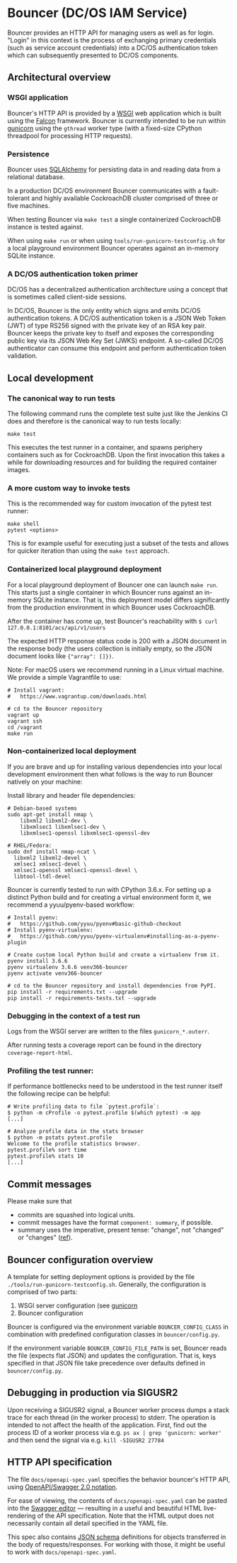 # Bouncer (DC/OS IAM Service)

Bouncer provides an HTTP API for managing users as well as for login. "Login" in
this context is the process of exchanging primary credentials (such as service
account credentials) into a DC/OS authentication token which can subsequently
presented to DC/OS components.

## Architectural overview

### WSGI application

Bouncer's HTTP API is provided by a
[WSGI](https://www.python.org/dev/peps/pep-0333/) web application which is built
using the [Falcon](http://falcon.readthedocs.io/) framework. Bouncer is
currently intended to be run within [gunicorn](http://gunicorn.org/) using
the `gthread` worker type (with a fixed-size CPython threadpool for processing
HTTP requests).

### Persistence

Bouncer uses [SQLAlchemy](https://www.sqlalchemy.org/) for persisting data in
and reading data from a relational database.

In a production DC/OS environment Bouncer communicates with
a fault-tolerant and highly available CockroachDB cluster comprised of three or
five machines.

When testing Bouncer via `make test` a single containerized CockroachDB instance
is tested against.

When using `make run` or when using `tools/run-gunicorn-testconfig.sh` for a
local playground environment Bouncer operates against an in-memory SQLite
instance.


### A DC/OS authentication token primer

DC/OS has a decentralized authentication architecture using a concept that is
sometimes called client-side sessions.

In DC/OS, Bouncer is the only entity which signs and emits DC/OS authentication
tokens. A DC/OS authentication token is a JSON Web Token (JWT) of type RS256
signed with the private key of an RSA key pair. Bouncer keeps the private key to
itself and exposes the corresponding public key via its JSON Web Key Set (JWKS)
endpoint. A so-called DC/OS authenticator can consume this endpoint and perform
authentication token validation.


## Local development

### The canonical way to run tests

The following command runs the complete test suite just like the Jenkins CI
does and therefore is the canonical way to run tests locally:

    make test

This executes the test runner in a container, and spawns periphery containers
such as for CockroachDB. Upon the first invocation this takes a while for
downloading resources and for building the required container images.


### A more custom way to invoke tests

This is the recommended way for custom invocation of the pytest test runner:

    make shell
    pytest <options>

This is for example useful for executing just a subset of the tests and allows
for quicker iteration than using the `make test` approach.


### Containerized local playground deployment

For a local playground deployment of Bouncer one can launch `make run`. This
starts just a single container in which Bouncer runs against an in-memory SQLite
instance. That is, this deployment model differs significantly from the
production environment in which Bouncer uses CockroachDB.

After the container has come up, test Bouncer's reachability with
`$ curl 127.0.0.1:8101/acs/api/v1/users`

The expected HTTP response status code is 200 with a JSON document in the
response body (the users collection is initially empty, so the JSON document
looks like `{"array": []})`.

Note: For macOS users we recommend running in a Linux virtual machine. We
provide a simple Vagrantfile to use:

```
# Install vagrant:
#   https://www.vagrantup.com/downloads.html

# cd to the Bouncer repository
vagrant up
vagrant ssh
cd /vagrant
make run
```

### Non-containerized local deployment

If you are brave and up for installing various dependencies into your local
development environment then what follows is the way to run Bouncer natively on
your machine:

Install library and header file dependencies:

    # Debian-based systems
    sudo apt-get install nmap \
        libxml2 libxml2-dev \
        libxmlsec1 libxmlsec1-dev \
        libxmlsec1-openssl libxmlsec1-openssl-dev

    # RHEL/Fedora:
    sudo dnf install nmap-ncat \
      libxml2 libxml2-devel \
      xmlsec1 xmlsec1-devel \
      xmlsec1-openssl xmlsec1-openssl-devel \
      libtool-ltdl-devel

Bouncer is currently tested to run with CPython 3.6.x. For setting up a distinct
Python build and for creating a virtual environment form it, we recommend a
yyuu/pyenv-based workflow:

    # Install pyenv:
    #   https://github.com/yyuu/pyenv#basic-github-checkout
    # Install pyenv-virtualenv:
    #   https://github.com/yyuu/pyenv-virtualenv#installing-as-a-pyenv-plugin

    # Create custom local Python build and create a virtualenv from it.
    pyenv install 3.6.6
    pyenv virtualenv 3.6.6 venv366-bouncer
    pyenv activate venv366-bouncer

    # cd to the Bouncer repository and install dependencies from PyPI.
    pip install -r requirements.txt --upgrade
    pip install -r requirements-tests.txt --upgrade


### Debugging in the context of a test run

Logs from the WSGI server are written to the files
`gunicorn_*.outerr`.

After running tests a coverage report can be found in the directory
`coverage-report-html`.


### Profiling the test runner:

If performance bottlenecks need to be understood in the test runner itself
the following recipe can be helpful:

```
# Write profiling data to file `pytest.profile`:
$ python -m cProfile -o pytest.profile $(which pytest) -m app
[...]

# Analyze profile data in the stats browser
$ python -m pstats pytest.profile
Welcome to the profile statistics browser.
pytest.profile% sort time
pytest.profile% stats 10
[...]
```


## Commit messages

Please make sure that

* commits are squashed into logical units.
* commit messages have the format `component: summary`, if possible.
* summary uses the imperative, present tense: "change", not "changed" or "changes"
  ([ref](http://git.kernel.org/cgit/git/git.git/tree/Documentation/SubmittingPatches?id=HEAD)).


## Bouncer configuration overview

A template for setting deployment options is provided by the file
`./tools/run-gunicorn-testconfig.sh`. Generally, the configuration is
comprised of two parts:

1. WSGI server configuration (see [gunicorn](http://gunicorn.org/)
2. Bouncer configuration

Bouncer is configured via the environment variable `BOUNCER_CONFIG_CLASS`
in combination with predefined configuration classes in `bouncer/config.py`.

If the environment variable `BOUNCER_CONFIG_FILE_PATH` is set, Bouncer reads
the file (expects flat JSON) and updates the configuration. That is, keys
specified in that JSON file take precedence over defaults defined in
`bouncer/config.py`.


## Debugging in production via SIGUSR2

Upon receiving a SIGUSR2 signal, a Bouncer worker process dumps a stack trace
for each thread (in the worker process) to stderr. The operation is intended to
not affect the health of the application. First, find out the process ID of a
worker process via e.g. `ps ax | grep 'gunicorn: worker'` and then send the
signal via e.g. `kill -SIGUSR2 27784`


## HTTP API specification

The file `docs/openapi-spec.yaml` specifies the behavior bouncer's HTTP API,
using [OpenAPI/Swagger 2.0 notation](https://github.com/swagger-api/swagger-spec).

For ease of viewing, the contents of `docs/openapi-spec.yaml` can be pasted
into the [Swagger editor](http://editor.swagger.io) — resulting in a useful
and beautiful HTML live-rendering of the API specification. Note that the
HTML output does not necessarily contain all detail specified in the YAML
file.

This spec also contains [JSON schema](http://json-schema.org/) definitions for
objects transferred in the body of requests/responses. For working with those,
it might be useful to work with `docs/openapi-spec.yaml`.
